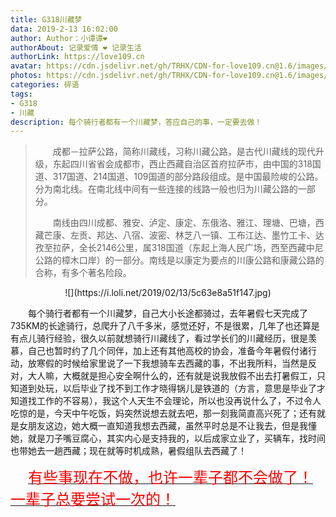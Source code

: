 ```yaml
---
title: G318川藏梦
data: 2019-2-13 16:02:00
author: Author：小谭谭❤️
authorAbout: 记录爱情 ❤️ 记录生活
authorLink: https://love109.cn
avatar: https://cdn.jsdelivr.net/gh/TRHX/CDN-for-love109.cn@1.6/images/custom/love109.jpg
photos: https://cdn.jsdelivr.net/gh/TRHX/CDN-for-love109.cn@1.6/images/article/article05.webp
categories: 碎语
tags: 
- G318
- 川藏
description: 每个骑行者都有一个川藏梦，答应自己的事，一定要去做！
---
```


> 　　成都－拉萨公路，简称川藏线，习称川藏公路，是古代川藏线的现代升级，东起四川省省会成都市，西止西藏自治区首府拉萨市，由中国的318国道、317国道、214国道、109国道的部分路段组成。是中国最险峻的公路。分为南北线。在南北线中间有一些连接的线路一般也归为川藏公路的一部分。
> 
> 　　南线由四川成都、雅安、泸定、康定、东俄洛、雅江、理塘、巴塘，西藏芒康、左贡、邦达、八宿、波密、林芝八一镇、工布江达、墨竹工卡、达孜至拉萨，全长2146公里，属318国道（东起上海人民广场，西至西藏中尼公路的樟木口岸）的一部分。南线是以康定为要点的川康公路和康藏公路的合称，有多个著名险段。

<center>![](https://i.loli.net/2019/02/13/5c63e8a51f147.jpg)</center>

　　每个骑行者都有一个川藏梦，自己大小长途都骑过，去年暑假七天完成了735KM的长途骑行，总爬升了八千多米，感觉还好，不是很累，几年了也还算是有点儿骑行经验，很久以前就想骑行川藏线了，看过学长们的川藏经历，很是羡慕，自己也暂时约了几个同伴，加上还有其他高校的协会，准备今年暑假付诸行动，放寒假的时候给家里说了一下我想骑车去西藏的事，不出我所料，当然是反对，大人嘛，大概就是担心安全啊什么的，还有就是说我放假不出去打暑假工，只知道到处玩，以后毕业了找不到工作才晓得锅儿是铁道的（方言，意思是毕业了才知道找工作的不容易），我这个人天生不会理论，所以也没再说什么了，不过令人吃惊的是，今天中午吃饭，妈突然说想去就去吧，那一刻我简直高兴死了；还有就是女朋友这边，她大概一直知道我想去西藏，虽然平时总是不让我去，但是我懂她，就是刀子嘴豆腐心，其实内心是支持我的，以后成家立业了，买辆车，找时间也带她去一趟西藏；现在就等时机成熟，暑假组队去西藏了！

　　<u><font size=5 color=#FF0000>有些事现在不做，也许一辈子都不会做了！一辈子总要尝试一次的！</font></u>